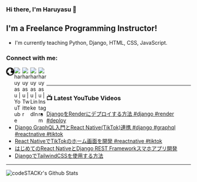 ### Hi there, I'm Haruyasu 👋

## I'm a Freelance Programming Instructor!
- I'm currently teaching Python, Django, HTML, CSS, JavaScript.

### Connect with me:

[<img align="left" alt="harusoft.net" width="22px" src="https://raw.githubusercontent.com/iconic/open-iconic/master/svg/globe.svg" />][website]
[<img align="left" alt="haruyasu | YouTube" width="22px" src="https://cdn.jsdelivr.net/npm/simple-icons@v3/icons/youtube.svg" />][youtube]
[<img align="left" alt="haruyasu | Twitter" width="22px" src="https://cdn.jsdelivr.net/npm/simple-icons@v3/icons/twitter.svg" />][twitter]
[<img align="left" alt="haruyasu | LinkedIn" width="22px" src="https://cdn.jsdelivr.net/npm/simple-icons@v3/icons/linkedin.svg" />][linkedin]
[<img align="left" alt="haruyasu | Instagram" width="22px" src="https://cdn.jsdelivr.net/npm/simple-icons@v3/icons/instagram.svg" />][instagram]

<br />
<br />

---

### 📺 Latest YouTube Videos
<!-- YOUTUBE:START -->
- [DjangoをRenderにデプロイする方法 #django #render #deploy](https://www.youtube.com/watch?v=wwYMdRrqHwc)
- [Django GraphQL入門とReact Native&lpar;TikTok&rpar;連携 #django #graphql #reactnative #tiktok](https://www.youtube.com/watch?v=W5ma8ySG-fo)
- [React NativeでTikTokのホーム画面を開発 #reactnative  #tiktok](https://www.youtube.com/watch?v=z8mF0ETrNbI)
- [はじめてのReact NativeとDjango REST Frameworkスマホアプリ開発](https://www.youtube.com/watch?v=CWVKWtb2UZk)
- [DjangoでTailwindCSSを使用する方法](https://www.youtube.com/watch?v=Piew13LGj_o)
<!-- YOUTUBE:END -->

---

<img align="left" alt="codeSTACKr's Github Stats" src="https://github-readme-stats.vercel.app/api?username=haruyasu&show_icons=true&hide_border=true" />

[website]: https://harusoft.net/
[twitter]: https://twitter.com/hathle
[youtube]: https://www.youtube.com/channel/UCjpXqPZM1UPJoiyNVUTixqQ/
[instagram]: https://www.instagram.com/hathle/
[linkedin]: https://www.linkedin.com/in/haruyasu/
